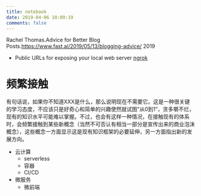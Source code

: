 ```yaml
---
title: notebook
date: 2019-04-06 10:09:19
comments: false
---
```

Rachel Thomas.Advice for Better Blog Posts.https://www.fast.ai/2019/05/13/blogging-advice/ 2019
- Public URLs for exposing your local web server [ngrok](https://ngrok.com/)

# 频繁接触
有句话说，如果你不知道XXX是什么，那么说明现在不需要它。这是一种很关键的学习态度，不应该只是好奇心和简单的兴趣使然就试图“从0到1”，贪多嚼不烂，现有的知识水平可能难以掌握。不过，也会有这样一种情况，在接触现有的体系时，会频繁接触到某些新概念（当然不可否认有相当一部分是宣传出来的商业泡沫概念），这些概念一方面显示这是现有知识框架的必要延伸，另一方面指出新的发展方向。
- 云计算
  - serverless
  - 容器
  - CI/CD
- 微服务
  - 微前端
  